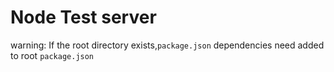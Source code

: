 # Node Test server
warning: If the root directory exists,`package.json` dependencies need added to root `package.json`
